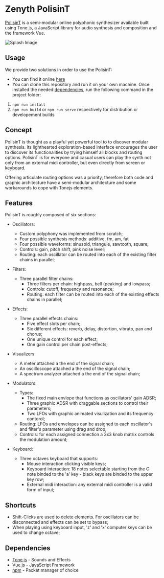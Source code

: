 # Zenyth PolisinT

[PolisinT](https://furiocolombo.github.io/zenyth_polisint/) is a semi-modular online polyphonic synthesizer available built using Tone.js, a JavaScript library for audio synthesis and composition and the framework Vue.

![Splash Image](https://github.com/FurioColombo/zenyth_polisint/blob/main/assets/zenith_polisint.png)

## Usage
We provide two solutions in order to use the PolisinT:
  - You can find it online [here](https://furiocolombo.github.io/zenyth_polisint/)
  - You can clone this repository and run it on your own machine. Once installed the needed [dependencies](#Dependencies), run the following command in the project folder:
  1. `npm run install`
  2. `npm run build` or `npm run serve` respectively for distribution or developement builds

## Concept

PolisinT is thought as a playful yet powerful tool to to discover modular synthesis. Its lighthearted exploration-based interface encourages the user to discover its functionalities by trying himself all blocks and routing options. PolisinT is for everyone and casual users can play the synth not only from an external midi controller, but even directly from screen or keyboard.

Offering articulate routing options was a priority, therefore both code and graphic architecture have a semi-modular architecture and some workarounds to cope with Tonejs elements.


## Features
PolisinT is roughly composed of six sections:

- Oscillators: 
  - Custom polyphony was implemented from scratch;
  - Four possible synthesis methods: additive, fm, am, fat
  - Four possible waveforms: sinusoid, triangule, sawtooth, square;
  - Controls: gain, pitch shift, pink noise level; 
  - Routing: each oscillator can be routed into each of the existing filter chains in parallel; 
  
- Filters:
  - Three parallel filter chains:
    - Three filters per chain: highpass, bell (peaking) and lowpass;
    - Controls: cutoff, frequency and resonance;
    - Routing: each filter can be routed into each of the existing effects chains in parallel; 

- Effects:
  - Three parallel effects chains:
    - Five effect slots per chain;
    - Six different effects: reverb, delay, distortion, vibrato, pan and chorus;
    - One unique control for each effect;
    - One gain control per chain post-effects;
    
- Visualizers:
  - A meter attached a the end of the signal chain;
  - An oscilloscope attached a the end of the signal chain;
  - A spectrum analyzer attached a the end of the signal chain;
  
- Modulators:
  - Types: 
    - The fixed main envlope that functions as oscillators' gain ADSR;
    - Three graphic ADSR with draggable sections to control their parameters;
    - Two LFOs with graphic animated visulization and its frequency contorol;
  - Routing: LFOs and envelopes can be assigned to each oscillator's and filter's parameter using drag and drop;
  - Controls: for each assigned connection a 3x3 knob matrix controls the modulation amount;
 
- Keyboard:
  - Three octaves keyboard that supports:
    - Mouse interaction clicking visible keys;
    - Keyboard interaction: 18 notes selectable starting from the C note binded to the 'a' key - black keys are binded to the upper key row;
    - External midi interaction: any external midi controller is a valid form of input;
  

## Shortcuts
  - Shift-Clicks are used to delete elements. For oscillators can be disconnected and effects can be set to bypass;
  - When playing using keyboard input, 'z' and 'x' computer keys can be used to change octave;


## Dependencies
- [Tone.js](https://tonejs.github.io) - Sounds and Effects
- [Vue.js](https://vuejs.org) - JavaScript Framework 
- [npm](https://www.npmjs.com/) - Packet manager of choice
